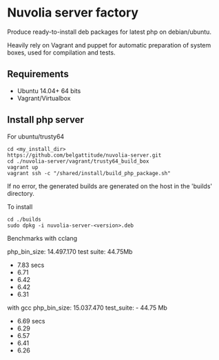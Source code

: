 # Nuvolia server factory

Produce ready-to-install deb packages for latest php on debian/ubuntu.

Heavily rely on Vagrant and puppet for automatic preparation of system boxes, used for compilation and tests.


## Requirements

- Ubuntu 14.04+ 64 bits
- Vagrant/Virtualbox


## Install php server

For ubuntu/trusty64

```shell
cd <my_install_dir>
https://github.com/belgattitude/nuvolia-server.git
cd ./nuvolia-server/vagrant/trusty64_build_box
vagrant up 
vagrant ssh -c "/shared/install/build_php_package.sh"
```

If no error, the generated builds are generated on the host in the 'builds' directory.

To install

```shell
cd ./builds
sudo dpkg -i nuvolia-server-<version>.deb
```

Benchmarks with cclang

php_bin_size: 14.497.170 
test suite: 44.75Mb
- 7.83 secs 
- 6.71 
- 6.42
- 6.42
- 6.31

with gcc
php_bin_size: 15.037.470
test_suite: - 44.75 Mb
- 6.69 secs
- 6.29
- 6.57
- 6.41
- 6.26
